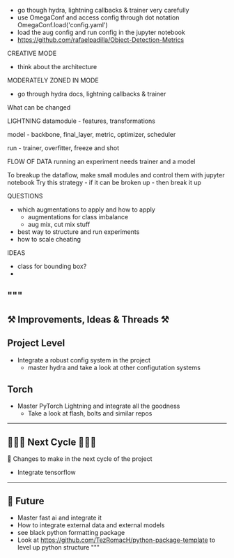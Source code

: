 - go though hydra, lightning callbacks & trainer very carefully 
- use OmegaConf and access config through dot notation OmegaConf.load('config.yaml')
- load the aug config and run config in the jupyter notebook
- https://github.com/rafaelpadilla/Object-Detection-Metrics

CREATIVE MODE
- think about the architecture

MODERATELY ZONED IN MODE
- go through hydra docs, lightning callbacks & trainer



What can be changed

LIGHTNING
datamodule 
    - features, transformations 

model 
    - backbone, final_layer, metric, optimizer, scheduler

run 
    - trainer, overfitter, freeze and shot



FLOW OF DATA 
running an experiment needs trainer and a model

To breakup the dataflow, make small modules and control them with jupyter notebook
Try this strategy - if it can be broken up - then break it up

QUESTIONS 
- which augmentations to apply and how to apply 
  - augmentations for class imbalance
  - aug mix, cut mix stuff
- best way to structure and run experiments
- how to scale cheating 



IDEAS 
- class for bounding box?
- 


"""
----------------------------------
⚒ Improvements, Ideas & Threads ⚒
----------------------------------

Project Level 
-------------
- Integrate a robust config system in the project 
    - master hydra and take a look at other configutation systems

Torch 
-----
- Master PyTorch Lightning and integrate all the goodness
    - Take a look at flash, bolts and similar repos

-----------------
🚴🏻‍♀️ Next Cycle 🚴🏻‍♀️
-----------------
🚀 Changes to make in the next cycle of the project
- Integrate tensorflow


----------
🔮 Future 
----------
- Master fast ai and integrate it
- How to integrate external data and external models 
- see black python formatting package
- Look at https://github.com/TezRomacH/python-package-template to level up python structure
"""